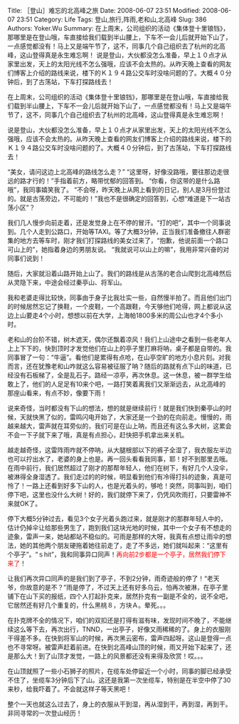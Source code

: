 ﻿Title: ［登山］难忘的北高峰之旅
Date: 2008-06-07 23:51
Modified: 2008-06-07 23:51
Category: Life
Tags: 登山,旅行,阵雨,老和山,北高峰
Slug: 386
Authors: Yoker.Wu
Summary: 
    在上周末，公司组织的活动《集体登十里锒铛》，那哪里是在登山哦，车直接给我们载到半山腰上，下车不一会儿后就开始下山了，一点感觉都没有！马上又是端午节了，这不，同事几个自己组织去了杭州的北高峰，这山登得真是永生难忘啊！
    说是登山，大伙都没怎么准备，早上１０点才从家里出发，天上的太阳光线不怎么强哦，应该不会太热的。从昨天晚上查看的网友们博客上介绍的路线来说，楼下的Ｋ１９４路公交车时没啥问题的了。大概４０分钟后，到了古荡站，下车打探路线去！


在上周末，公司组织的活动《集体登十里锒铛》，那哪里是在登山哦，车直接给我们载到半山腰上，下车不一会儿后就开始下山了，一点感觉都没有！马上又是端午节了，这不，同事几个自己组织去了杭州的北高峰，这山登得真是永生难忘啊！

说是登山，大伙都没怎么准备，早上１０点才从家里出发，天上的太阳光线不怎么强哦，应该不会太热的。从昨天晚上查看的网友们博客上介绍的路线来说，楼下的Ｋ１９４路公交车时没啥问题的了。大概４０分钟后，到了古荡站，下车打探路线去！

“美女，请问这边上北高峰的路线怎么走？”
“这里呀，好像没路哦，要往那边走很远的路才行的！”手指着前方，略带忧郁的回答到。
“你看，你这带的是什么路哦”，我同事嬉笑我了。
“不会呀，昨天晚上从网上看到的日记，别人是3月份登过的。就是古荡旁边，不可能的！”我也不是很确定的回答到，心想“难道是下一站古荡小区”？

我们几人慢步向前走着，还是发觉身上在不停的冒汗。“打的吧”，其中一个同事说到。几个人走到公路口，开始等TAXI。等了大概3分钟，正当我们准备撤往人群密集的地方去等车时，刚才我们打探路线的美女过来了，“抱歉，他说前面一个路口可山上的”，她指着身边的男朋友说。
“我就说可以山上的嘛”，我用非常兴奋的对同事们说到！

随后，大家就沿着山路开始上山了。我们的路线是从古荡的老合山爬到北高峰然后从灵隐下来，中途会经过秦亭山、将军山。

我和老婆走得比较快，同事由于身子比我壮实一些，自然慢半拍了。而且他们出门的时候居然忘记了换鞋，一个皮鞋，一个高跟鞋，今天够他们呛得，网上都说从这边上山要走4个小时，想想以前在大学，上海帕1800多米的周公山也才4个多小时。

老和山的台阶不错，树木遮天，偶尔还飘着凉风！我们上山途中之看到一些老年人上上下下的，快到顶时才发觉他们在山上的亭子里打麻将呐，桌子都是自带的。我同事冒了一句：“牛逼”。看他们是累得有点呛，在山亭空旷的地方小息片刻。对我而言，还在犹豫老和山咋就这么容易被征服了呐？随后的路就有点下山的味道，已经没有石板梯了，全是乱石子。路经一凉亭，再次休息。这一休息，被一群学生给敢上了，他们的人足足有10来个吧，一路打笑着离我们又渐渐远去，从北高峰的那座山看来，有点不妙，像要下雨！

说来奇怪，当时都没有下山的想法，想的就是继续前行！就是我们快到秦亭山的时候，天就快黑了似的，雷鸣闪电开始了，大家还是一个劲的在向前走。慢慢的，雨越来越大，雷声就在耳旁似的，我们可是在山上呐，而且还有这么多大树，这累会不会一下子就下来了哦，真是有点担心，赶快把手机拿出来关机。

越走越奇怪，这雷阵雨咋就不停呐，从大腿根部以下的裤子全湿了，我衣服左半边也可以拧出水了，老婆的身上也是。再一回头看看我同事，耶！好不到那里去哦。在雨中前行，我们居然超过了刚才的那帮年轻人，他们在树下，有好几个人没伞，被淋得全身湿透了。我们走过的的时候，明显看到他们有冷得打抖的迹象，真是可怜了！一路上还看到好多下山的人，也是光着头的，够呛！突然，同事叫到，咱们停下吧，这里也没什么大树！好的，我们就停下来了，仍凭风吹雨打，只要雷神不来就OK了。

停下大概5分钟过去，看见3个女子光着头跑过来，就是刚才的那群年轻人中的，估计仍掉伞让给那些男生了，跑到我们这块光地的时候，其中一个女子有不想走的迹象，雷声一来，她站都站不稳似的。可雨是那样的大呀，我真有点想让雨伞的想法，她的其他两个朋友硬拖着她往前走了，走了不多远，她们就叫起来：“这里有个亭子”。“ｓhit”，我和同事异口同声！<span style="color:Red">再向前2步都是一个亭子，居然我们停下来了</span>！

让我们再次异口同声的是我们到了亭子，不到2分钟，雨奇迹般的停了！“老天爷，你故意的是不？”雨是停了，不过天上还有好多乌云，怕再次被淋，在亭子里铺下在山下买的报纸，四个人打起扑克来，居然扑克有一副是不全的，说不全吧，它居然还有好几个重复的，什么黑桃８，方块Ａ。晕死。。。

在扑克牌不全的情况下，咱们的双扣还是打得有滋有味，发现时间不晚了，不能继续这么等下去，再次出行，TNND，一出亭子，好像又雨稀稀的了。身上的衣服刚干得差不多。在快到将军山的时候，再次黑云密布，雷声四起呀。这山是登得一点也不寻常呀。被雷声赶着前进。在快到北高峰山顶的时候，雨又开始下起来了，还是那么大！到了山顶才发觉，一路上的风景都还没有来得及欣赏！哎。。。

在山顶就照了一些小石狮子的照片，在缆车处停留近一个小时，同事的脚已经承受不住了，坐缆车3分钟后下了山。这还是我第一次坐缆车，特别是在半空中停了30来秒，给我吓着了。不会就这样子等天黑吧！

整个一天也就这么过去了，身上的衣服从干到湿，再从湿到干，再到湿，再到干。非同寻常的一次登山经历！